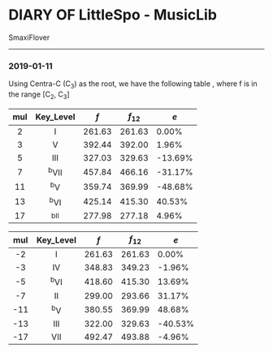 # DIARY OF LittleSpo - MusicLib

SmaxiFlover

------------------

### 2019-01-11

Using Centra-C (C<sub>3</sub>) as the root, we have the following table
, where f is in the range [C<sub>2</sub>, C<sub>3</sub>]

| mul |    Key_Level    | $f$    | $f_{12}$ | $e$     |
|:---:|:---------------:| ------ | -------- | ------- |
|  2  |        I        | 261.63 | 261.63   | 0.00%   |
|  3  |        V        | 392.44 | 392.00   | 1.96%   |
|  5  |       III       | 327.03 | 329.63   | -13.69% |
|  7  | <sup>b</sup>VII | 457.84 | 466.16   | -31.17% |
| 11  |  <sup>b</sup>V  | 359.74 | 369.99   | -48.68% |
| 13  | <sup>b</sup>VI  | 425.14 | 415.30   | 40.53%  |
| 17  | <sub>b</sup>II  | 277.98 | 277.18   | 4.96%   |

| mul |   Key_Level    | $f$    | $f_{12}$ | $e$     |
|:---:|:--------------:| ------ | -------- | ------- |
| -2  |       I        | 261.63 | 261.63   | 0.00%   |
| -3  |       IV       | 348.83 | 349.23   | -1.96%  |
| -5  | <sup>b</sup>VI | 418.60 | 415.30   | 13.69%  |
| -7  |       II       | 299.00 | 293.66   | 31.17%  |
| -11 | <sup>b</sup>V  | 380.55 | 369.99   | 48.68%  |
| -13 |      III       | 322.00 | 329.63   | -40.53% |
| -17 |      VII       | 492.47 | 493.88   | -4.96%  |
